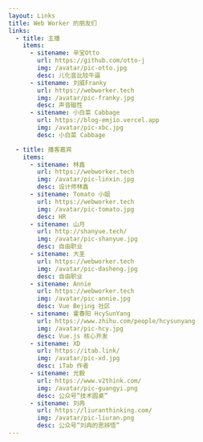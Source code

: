 ```yaml
---
layout: Links
title: Web Worker 的朋友们
links:
  - title: 主播
    items:
      - sitename: 辛宝Otto
        url: https://github.com/otto-j
        img: /avatar/pic-otto.jpg
        desc: 儿化音比较牛逼
      - sitename: 刘威Franky
        url: https://webworker.tech
        img: /avatar/pic-franky.jpg
        desc: 声音磁性
      - sitename: 小白菜 Cabbage
        url: https://blog-emjio.vercel.app
        img: /avatar/pic-xbc.jpg
        desc: 小白菜 Cabbage

  - title: 播客嘉宾
    items:
      - sitename: 林鑫
        url: https://webworker.tech
        img: /avatar/pic-linxin.jpg
        desc: 设计师林鑫
      - sitename: Tomato 小姐
        url: https://webworker.tech
        img: /avatar/pic-tomato.jpg
        desc: HR
      - sitename: 山月
        url: http://shanyue.tech/
        img: /avatar/pic-shanyue.jpg
        desc: 自由职业
      - sitename: 大圣
        url: https://webworker.tech
        img: /avatar/pic-dasheng.jpg
        desc: 自由职业
      - sitename: Annie
        url: https://webworker.tech
        img: /avatar/pic-annie.jpg
        desc: Vue Bejing 社区
      - sitename: 霍春阳 HcySunYang
        url: https://www.zhihu.com/people/hcysunyang
        img: /avatar/pic-hcy.jpg
        desc: Vue.js 核心开发
      - sitename: XD
        url: https://itab.link/
        img: /avatar/pic-xd.jpg
        desc: iTab 作者
      - sitename: 光毅
        url: https://www.v2think.com/
        img: /avatar/pic-guangyi.png
        desc: 公众号“技术圆桌”
      - sitename: 刘冉
        url: https://liuranthinking.com/
        img: /avatar/pic-liuran.png
        desc: 公众号“刘冉的思辨悟”
---
```

